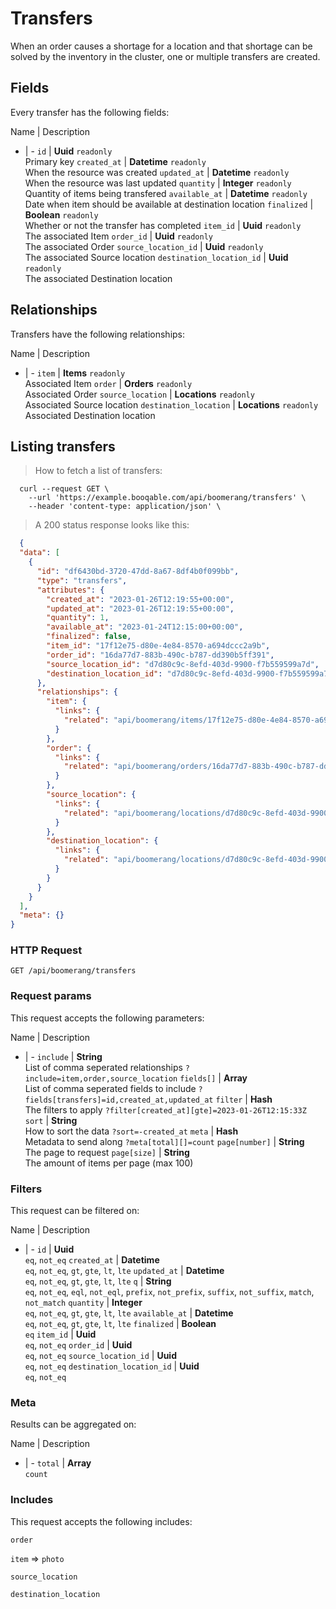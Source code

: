 # Transfers

When an order causes a shortage for a location and that shortage can be solved by the inventory in the cluster, one or multiple transfers are created.

## Fields
Every transfer has the following fields:

Name | Description
- | -
`id` | **Uuid** `readonly`<br>Primary key
`created_at` | **Datetime** `readonly`<br>When the resource was created
`updated_at` | **Datetime** `readonly`<br>When the resource was last updated
`quantity` | **Integer** `readonly`<br>Quantity of items being transfered
`available_at` | **Datetime** `readonly`<br>Date when item should be available at destination location
`finalized` | **Boolean** `readonly`<br>Whether or not the transfer has completed
`item_id` | **Uuid** `readonly`<br>The associated Item
`order_id` | **Uuid** `readonly`<br>The associated Order
`source_location_id` | **Uuid** `readonly`<br>The associated Source location
`destination_location_id` | **Uuid** `readonly`<br>The associated Destination location


## Relationships
Transfers have the following relationships:

Name | Description
- | -
`item` | **Items** `readonly`<br>Associated Item
`order` | **Orders** `readonly`<br>Associated Order
`source_location` | **Locations** `readonly`<br>Associated Source location
`destination_location` | **Locations** `readonly`<br>Associated Destination location


## Listing transfers



> How to fetch a list of transfers:

```shell
  curl --request GET \
    --url 'https://example.booqable.com/api/boomerang/transfers' \
    --header 'content-type: application/json' \
```

> A 200 status response looks like this:

```json
  {
  "data": [
    {
      "id": "df6430bd-3720-47dd-8a67-8df4b0f099bb",
      "type": "transfers",
      "attributes": {
        "created_at": "2023-01-26T12:19:55+00:00",
        "updated_at": "2023-01-26T12:19:55+00:00",
        "quantity": 1,
        "available_at": "2023-01-24T12:15:00+00:00",
        "finalized": false,
        "item_id": "17f12e75-d80e-4e84-8570-a694dccc2a9b",
        "order_id": "16da77d7-883b-490c-b787-dd390b5ff391",
        "source_location_id": "d7d80c9c-8efd-403d-9900-f7b559599a7d",
        "destination_location_id": "d7d80c9c-8efd-403d-9900-f7b559599a7d"
      },
      "relationships": {
        "item": {
          "links": {
            "related": "api/boomerang/items/17f12e75-d80e-4e84-8570-a694dccc2a9b"
          }
        },
        "order": {
          "links": {
            "related": "api/boomerang/orders/16da77d7-883b-490c-b787-dd390b5ff391"
          }
        },
        "source_location": {
          "links": {
            "related": "api/boomerang/locations/d7d80c9c-8efd-403d-9900-f7b559599a7d"
          }
        },
        "destination_location": {
          "links": {
            "related": "api/boomerang/locations/d7d80c9c-8efd-403d-9900-f7b559599a7d"
          }
        }
      }
    }
  ],
  "meta": {}
}
```

### HTTP Request

`GET /api/boomerang/transfers`

### Request params

This request accepts the following parameters:

Name | Description
- | -
`include` | **String** <br>List of comma seperated relationships `?include=item,order,source_location`
`fields[]` | **Array** <br>List of comma seperated fields to include `?fields[transfers]=id,created_at,updated_at`
`filter` | **Hash** <br>The filters to apply `?filter[created_at][gte]=2023-01-26T12:15:33Z`
`sort` | **String** <br>How to sort the data `?sort=-created_at`
`meta` | **Hash** <br>Metadata to send along `?meta[total][]=count`
`page[number]` | **String** <br>The page to request
`page[size]` | **String** <br>The amount of items per page (max 100)


### Filters

This request can be filtered on:

Name | Description
- | -
`id` | **Uuid** <br>`eq`, `not_eq`
`created_at` | **Datetime** <br>`eq`, `not_eq`, `gt`, `gte`, `lt`, `lte`
`updated_at` | **Datetime** <br>`eq`, `not_eq`, `gt`, `gte`, `lt`, `lte`
`q` | **String** <br>`eq`, `not_eq`, `eql`, `not_eql`, `prefix`, `not_prefix`, `suffix`, `not_suffix`, `match`, `not_match`
`quantity` | **Integer** <br>`eq`, `not_eq`, `gt`, `gte`, `lt`, `lte`
`available_at` | **Datetime** <br>`eq`, `not_eq`, `gt`, `gte`, `lt`, `lte`
`finalized` | **Boolean** <br>`eq`
`item_id` | **Uuid** <br>`eq`, `not_eq`
`order_id` | **Uuid** <br>`eq`, `not_eq`
`source_location_id` | **Uuid** <br>`eq`, `not_eq`
`destination_location_id` | **Uuid** <br>`eq`, `not_eq`


### Meta

Results can be aggregated on:

Name | Description
- | -
`total` | **Array** <br>`count`


### Includes

This request accepts the following includes:

`order`


`item` => 
`photo`




`source_location`


`destination_location`





